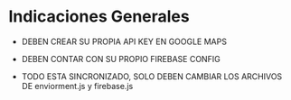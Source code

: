 # Indicaciones Generales

- DEBEN CREAR SU PROPIA API KEY EN GOOGLE MAPS
- DEBEN CONTAR CON SU PROPIO FIREBASE CONFIG

- TODO ESTA SINCRONIZADO, SOLO DEBEN CAMBIAR LOS ARCHIVOS DE enviorment.js y firebase.js
